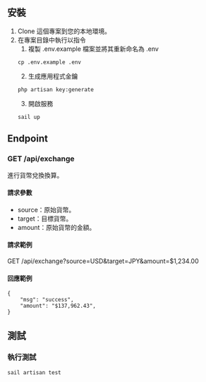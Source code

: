 ## 安裝

1. Clone 這個專案到您的本地環境。
2. 在專案目錄中執行以指令
    1. 複製 .env.example 檔案並將其重新命名為 .env
    ```
    cp .env.example .env
    ```
    2. 生成應用程式金鑰
    ```
    php artisan key:generate
    ```
    3. 開啟服務
    ```
    sail up
    ```

## Endpoint

### GET /api/exchange

進行貨幣兌換換算。

#### 請求參數

- source：原始貨幣。
- target：目標貨幣。
- amount：原始貨幣的金額。

#### 請求範例

GET /api/exchange?source=USD&target=JPY&amount=$1,234.00

#### 回應範例

```
{
    "msg": "success",
    "amount": "$137,962.43",
}
```

## 測試

### 執行測試

```
sail artisan test
```

